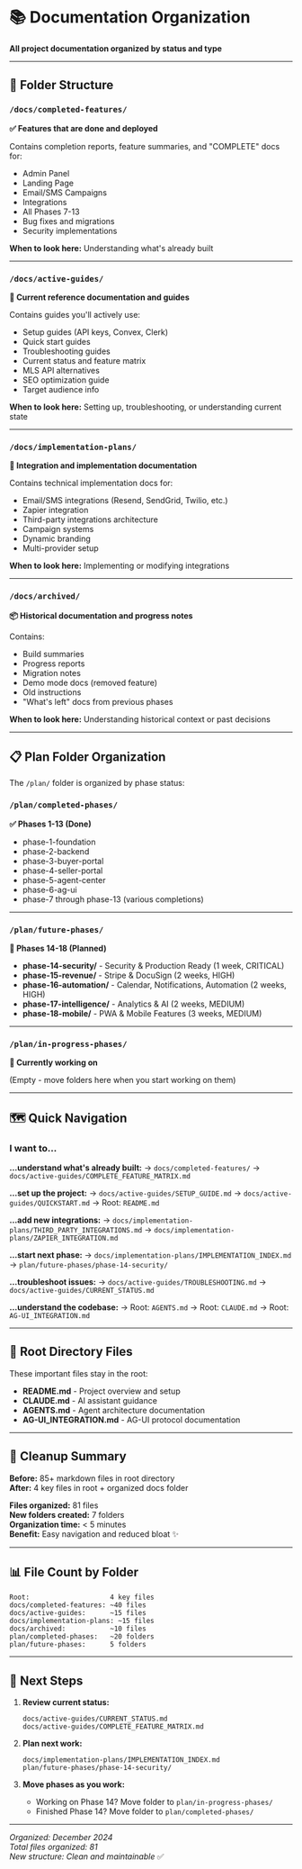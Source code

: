 # 📚 Documentation Organization

**All project documentation organized by status and type**

---

## 📁 Folder Structure

### `/docs/completed-features/`
**✅ Features that are done and deployed**

Contains completion reports, feature summaries, and "COMPLETE" docs for:
- Admin Panel
- Landing Page
- Email/SMS Campaigns
- Integrations
- All Phases 7-13
- Bug fixes and migrations
- Security implementations

**When to look here:** Understanding what's already built

---

### `/docs/active-guides/`
**📖 Current reference documentation and guides**

Contains guides you'll actively use:
- Setup guides (API keys, Convex, Clerk)
- Quick start guides
- Troubleshooting guides
- Current status and feature matrix
- MLS API alternatives
- SEO optimization guide
- Target audience info

**When to look here:** Setting up, troubleshooting, or understanding current state

---

### `/docs/implementation-plans/`
**🔧 Integration and implementation documentation**

Contains technical implementation docs for:
- Email/SMS integrations (Resend, SendGrid, Twilio, etc.)
- Zapier integration
- Third-party integrations architecture
- Campaign systems
- Dynamic branding
- Multi-provider setup

**When to look here:** Implementing or modifying integrations

---

### `/docs/archived/`
**📦 Historical documentation and progress notes**

Contains:
- Build summaries
- Progress reports
- Migration notes
- Demo mode docs (removed feature)
- Old instructions
- "What's left" docs from previous phases

**When to look here:** Understanding historical context or past decisions

---

## 📋 Plan Folder Organization

The `/plan/` folder is organized by phase status:

### `/plan/completed-phases/`
**✅ Phases 1-13 (Done)**

- phase-1-foundation
- phase-2-backend
- phase-3-buyer-portal
- phase-4-seller-portal
- phase-5-agent-center
- phase-6-ag-ui
- phase-7 through phase-13 (various completions)

---

### `/plan/future-phases/`
**🔮 Phases 14-18 (Planned)**

- **phase-14-security/** - Security & Production Ready (1 week, CRITICAL)
- **phase-15-revenue/** - Stripe & DocuSign (2 weeks, HIGH)
- **phase-16-automation/** - Calendar, Notifications, Automation (2 weeks, HIGH)
- **phase-17-intelligence/** - Analytics & AI (2 weeks, MEDIUM)
- **phase-18-mobile/** - PWA & Mobile Features (3 weeks, MEDIUM)

---

### `/plan/in-progress-phases/`
**🚧 Currently working on**

(Empty - move folders here when you start working on them)

---

## 🗺️ Quick Navigation

### I want to...

**...understand what's already built:**
→ `docs/completed-features/`
→ `docs/active-guides/COMPLETE_FEATURE_MATRIX.md`

**...set up the project:**
→ `docs/active-guides/SETUP_GUIDE.md`
→ `docs/active-guides/QUICKSTART.md`
→ Root: `README.md`

**...add new integrations:**
→ `docs/implementation-plans/THIRD_PARTY_INTEGRATIONS.md`
→ `docs/implementation-plans/ZAPIER_INTEGRATION.md`

**...start next phase:**
→ `docs/implementation-plans/IMPLEMENTATION_INDEX.md`
→ `plan/future-phases/phase-14-security/`

**...troubleshoot issues:**
→ `docs/active-guides/TROUBLESHOOTING.md`
→ `docs/active-guides/CURRENT_STATUS.md`

**...understand the codebase:**
→ Root: `AGENTS.md`
→ Root: `CLAUDE.md`
→ Root: `AG-UI_INTEGRATION.md`

---

## 📝 Root Directory Files

These important files stay in the root:

- **README.md** - Project overview and setup
- **CLAUDE.md** - AI assistant guidance
- **AGENTS.md** - Agent architecture documentation  
- **AG-UI_INTEGRATION.md** - AG-UI protocol documentation

---

## 🧹 Cleanup Summary

**Before:** 85+ markdown files in root directory  
**After:** 4 key files in root + organized docs folder

**Files organized:** 81 files  
**New folders created:** 7 folders  
**Organization time:** < 5 minutes  
**Benefit:** Easy navigation and reduced bloat ✨

---

## 📊 File Count by Folder

```
Root:                    4 key files
docs/completed-features: ~40 files
docs/active-guides:      ~15 files
docs/implementation-plans: ~15 files
docs/archived:           ~10 files
plan/completed-phases:   ~20 folders
plan/future-phases:      5 folders
```

---

## 🎯 Next Steps

1. **Review current status:**
   ```
   docs/active-guides/CURRENT_STATUS.md
   docs/active-guides/COMPLETE_FEATURE_MATRIX.md
   ```

2. **Plan next work:**
   ```
   docs/implementation-plans/IMPLEMENTATION_INDEX.md
   plan/future-phases/phase-14-security/
   ```

3. **Move phases as you work:**
   - Working on Phase 14? Move folder to `plan/in-progress-phases/`
   - Finished Phase 14? Move folder to `plan/completed-phases/`

---

*Organized: December 2024*  
*Total files organized: 81*  
*New structure: Clean and maintainable* ✅
